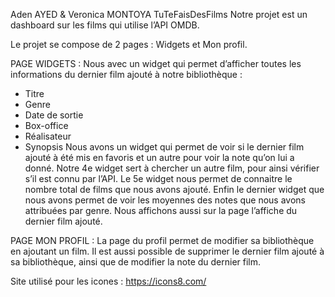 Aden AYED & Veronica MONTOYA
TuTeFaisDesFilms
Notre projet est un dashboard sur les films qui utilise l’API OMDB.

Le projet se compose de 2 pages : Widgets et Mon profil.

PAGE WIDGETS :
Nous avec un widget qui permet d’afficher toutes les informations du dernier film ajouté à notre bibliothèque :
-	Titre
-	Genre
-	Date de sortie
-	Box-office
-	Réalisateur
-	Synopsis
Nous avons un widget qui permet de voir si le dernier film ajouté à été mis en favoris et un autre pour voir la note qu’on lui a donné.
Notre 4e widget sert à chercher un autre film, pour ainsi vérifier s’il est connu par l’API.
Le 5e widget nous permet de connaitre le nombre total de films que nous avons ajouté.
Enfin le dernier widget que nous avons permet de voir les moyennes des notes que nous avons attribuées par genre.
Nous affichons aussi sur la page l’affiche du dernier film ajouté.

PAGE MON PROFIL :
La page du profil permet de modifier sa bibliothèque en ajoutant un film.
Il est aussi possible de supprimer le dernier film ajouté à sa bibliothèque, ainsi que de modifier la note du dernier film.

Site utilisé pour les icones :
https://icons8.com/


